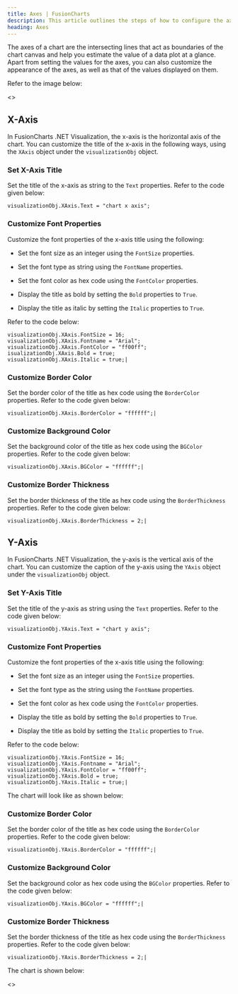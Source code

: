 ```yaml
---
title: Axes | FusionCharts
description: This article outlines the steps of how to configure the axes
heading: Axes
---
```


The axes of a chart are the intersecting lines that act as boundaries of the chart canvas and help you estimate the value of a data plot at a glance. Apart from setting the values for the axes, you can also customize the appearance of the axes, as well as that of the values displayed on them.

Refer to the image below:

<<Image>>

## X-Axis

In FusionCharts .NET Visualization, the x-axis is the horizontal axis of the chart. You can customize the title of the x-axis in the following ways, using the `XAxis` object under the `visualizationObj` object.

### Set X-Axis Title

Set the title of the x-axis as string to the `Text` properties. Refer to the code given below:

```
visualizationObj.XAxis.Text = "chart x axis";

```

### Customize Font Properties

Customize the font properties of the x-axis title using the following:

* Set the font size as an integer using the `FontSize` properties.

* Set the font type as string using the `FontName` properties.

* Set the font color as hex code using the `FontColor` properties.

* Display the title as bold by setting the `Bold` properties to `True`.

* Display the title as italic by setting the `Italic` properties to `True`. 

Refer to the code below:

```
visualizationObj.XAxis.FontSize = 16;
visualizationObj.XAxis.Fontname = "Arial";
visualizationObj.XAxis.FontColor = "ff00ff";
isualizationObj.XAxis.Bold = true;
visualizationObj.XAxis.Italic = true;|

```

<Live Chart>

### Customize Border Color

Set the border color of the title as hex code using the `BorderColor` properties. Refer to the code given below:

```
visualizationObj.XAxis.BorderColor = "ffffff";|

```

### Customize Background Color

Set the background color of the title as hex code using the `BGColor` properties. Refer to the code given below:

```
visualizationObj.XAxis.BGColor = "ffffff";|

```

### Customize Border Thickness

Set the border thickness of the title as hex code using the `BorderThickness` properties. Refer to the code given below:

```
visualizationObj.XAxis.BorderThickness = 2;|

```

## Y-Axis

In FusionCharts .NET Visualization, the y-axis is the vertical axis of the chart. You can customize the caption of the y-axis using the `YAxis` object under the `visualizationObj` object.

### Set Y-Axis Title

Set the title of the y-axis as string using the `Text` properties. Refer to the code given below:

```
visualizationObj.YAxis.Text = "chart y axis";

```

### Customize Font Properties

Customize the font properties of the x-axis title using the following:

* Set the font size as an integer using the `FontSize` properties.

* Set the font type as the string using the `FontName` properties.

* Set the font color as hex code using the `FontColor` properties.

* Display the title as bold by setting the `Bold` properties to `True`.

* Display the title as bold by setting the `Italic` properties to `True`. 

Refer to the code below:

```
visualizationObj.YAxis.FontSize = 16;
visualizationObj.YAxis.Fontname = "Arial";
visualizationObj.YAxis.FontColor = "ff00ff";
visualizationObj.YAxis.Bold = true;
visualizationObj.YAxis.Italic = true;|

```

The chart will look like as shown below:

<Live Chart>

### Customize Border Color

Set the border color of the title as hex code using the `BorderColor` properties. Refer to the code given below:

```
visualizationObj.YAxis.BorderColor = "ffffff";|

```

### Customize Background Color

Set the background color as hex code using the `BGColor` properties. Refer to the code given below:

```
visualizationObj.YAxis.BGColor = "ffffff";|

```

### Customize Border Thickness

Set the border thickness of the title as hex code using the `BorderThickness` properties. Refer to the code given below:

```
visualizationObj.YAxis.BorderThickness = 2;|

```

The chart is shown below:

<<Live Chart>>

